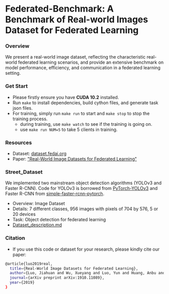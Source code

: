 # Federated-Benchmark: A Benchmark of Real-world Images Dataset for Federated Learning

### Overview
We present a real-world image dataset, reflecting the characteristic real-world federated learning scenarios, and provide an extensive benchmark on model performance, efficiency, and communication in a federated learning setting.

### Get Start
* Please firstly ensure you have **CUDA 10.2** installed.
* Run `make` to install dependencies, build cython files, and generate task json files.
* For training, simply run `make run` to start and `make stop` to stop the training process.
    * during training, use `make watch` to see if the training is going on.
    * use `make run NUM=5` to take 5 clients in training.

### Resources
* Dataset: [dataset.fedai.org](https://dataset.fedai.org)
* Paper: ["Real-World Image Datasets for Federated Learning"](https://arxiv.org/abs/1910.11089)

### Street_Dataset
We implemented two mainstream object detection algorithms (YOLOv3 and Faster R-CNN). Code for YOLOv3 is borrowed from  [PyTorch-YOLOv3](https://github.com/eriklindernoren/PyTorch-YOLOv3.git) and Faster R-CNN from [simple-faster-rcnn-pytorch](https://github.com/chenyuntc/simple-faster-rcnn-pytorch.git).
* Overview: Image Dataset
* Details: 7 different classes, 956 images with pixels of 704 by 576, 5 or 20 devices
* Task: Object detection for federated learning
* [Dataset_description.md](https://github.com/FederatedAI/FATE/blob/master/research/federated_object_detection_benchmark/README.md)

### Citation
* If you use this code or dataset for your research, please kindly cite our paper:
```bash
@article{luo2019real,
  title={Real-World Image Datasets for Federated Learning},
  author={Luo, Jiahuan and Wu, Xueyang and Luo, Yun and Huang, Anbu and Huang, Yunfeng and Liu, Yang and Yang, Qiang},
  journal={arXiv preprint arXiv:1910.11089},
  year={2019}
}
```